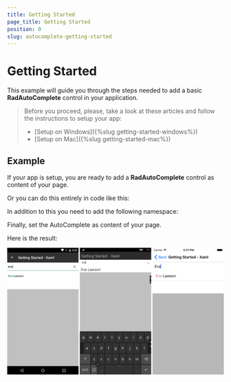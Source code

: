 ```yaml
---
title: Getting Started
page_title: Getting Started
position: 0
slug: autocomplete-getting-started
---
```


# Getting Started
   
This example will guide you through the steps needed to add a basic **RadAutoComplete** control in your application.

>Before you proceed, please, take a look at these articles and follow the instructions to setup your app:
>
>- [Setup on Windows]({%slug getting-started-windows%})
>- [Setup on Mac]({%slug getting-started-mac%})


## Example

If your app is setup, you are ready to add a **RadAutoComplete** control as content of your page.

<snippet id='autocomplete-gettingstarted-xaml'/>
<snippet id='autocomplete-gettingstarted-xaml-codebehind'/>

Or you can do this entirely in code like this:

<snippet id='autocomplete-gettingstarted-csharp'/>

In addition to this you need to add the following namespace:

<snippet id='xmlns-telerikinput'/>
<snippet id='ns-telerikinput'/>

Finally, set the AutoComplete as content of your page.

Here is the result:

![Basic RadCalendar Example](../images/autoComplete-gettingstarted.png "Basic RadAutoComplete")